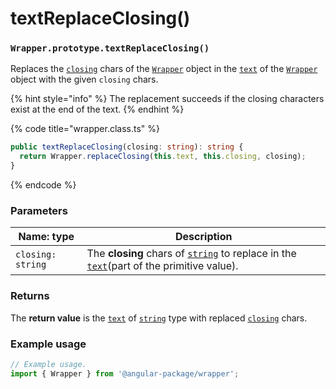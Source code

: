 # textReplaceClosing()

### `Wrapper.prototype.textReplaceClosing()`

Replaces the [`closing`](../../wrap/instance/accessors/#wrap.prototype.closing) chars of the [`Wrapper`](../wrapper.md) object in the [`text`](../../wrap/instance/accessors/#wrap.prototype.text) of the [`Wrapper`](../wrapper.md) object with the given `closing` chars.

{% hint style="info" %}
The replacement succeeds if the closing characters exist at the end of the text.
{% endhint %}

{% code title="wrapper.class.ts" %}
```typescript
public textReplaceClosing(closing: string): string {
  return Wrapper.replaceClosing(this.text, this.closing, closing);
}
```
{% endcode %}

### Parameters

| Name: type        | Description                                                                                                                                                                                                                                |
| ----------------- | ------------------------------------------------------------------------------------------------------------------------------------------------------------------------------------------------------------------------------------------ |
| `closing: string` | The **closing** chars of [`string`](https://developer.mozilla.org/en-US/docs/Web/JavaScript/Reference/Global\_Objects/String) to replace in the [`text`](../../wrap/instance/accessors/#wrap.prototype.text)(part of the primitive value). |

### Returns

The **return value** is the [`text`](../../wrap/instance/accessors/#wrap.prototype.text) of [`string`](https://developer.mozilla.org/en-US/docs/Web/JavaScript/Reference/Global\_Objects/String) type with replaced [`closing`](../../wrap/instance/accessors/#wrap.prototype.closing) chars.

### Example usage

```typescript
// Example usage.
import { Wrapper } from '@angular-package/wrapper';

```
